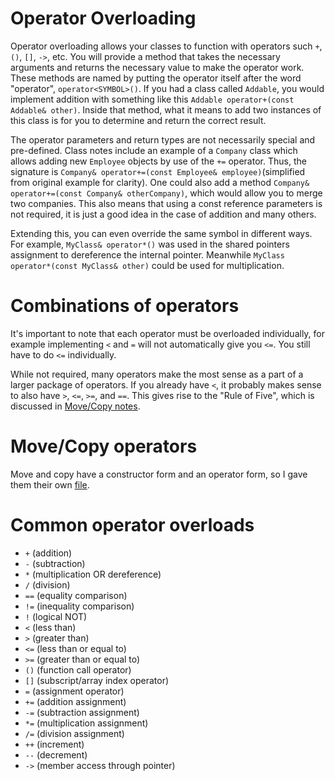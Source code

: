 # Operator Overloading
Operator overloading allows your classes to function with operators such `+`, `()`, `[]`, `->`, etc. You will provide a
method that takes the necessary arguments and returns the necessary value to make the operator work. These methods are
named by putting the operator itself after the word "operator", `operator<SYMBOL>()`. If you had a class called `Addable`,
you would implement addition with something like this `Addable operator+(const Addable& other)`.
Inside that method, what it means to add two instances of this class is for you to determine and return the correct result.

The operator parameters and return types are not necessarily special and pre-defined.
Class notes include an example of a `Company` class which allows adding new `Employee` objects by use of the `+=` operator.
Thus, the signature is `Company& operator+=(const Employee& employee)`(simplified from original example for clarity).
One could also add a method `Company& operator+=(const Company& otherCompany)`, which would allow you to merge two companies.
This also means that using a const reference parameters is not required, it is just a good idea in the case of addition
and many others.

Extending this, you can even override the same symbol in different ways. For example, `MyClass& operator*()` was used 
in the shared pointers assignment to dereference the internal pointer. Meanwhile `MyClass operator*(const MyClass& other)`
could be used for multiplication.

# Combinations of operators
It's important to note that each operator must be overloaded individually, for example implementing `<` and `=` will not
automatically give you `<=`. You still have to do `<=` individually.

While not required, many operators make the most sense as a part of a larger package of operators. If you
already have `<`, it probably makes sense to also have `>`, `<=`, `>=`, and `==`. This gives rise to the "Rule of Five",
which is discussed in [Move/Copy notes](../week11/move_copy.md).

# Move/Copy operators
Move and copy have a constructor form and an operator form, so I gave them their own [file](../week11/move_copy.md).

# Common operator overloads
* `+` (addition)
* `-` (subtraction)
* `*` (multiplication OR dereference)
* `/` (division)
* `==` (equality comparison)
* `!=` (inequality comparison)
* `!` (logical NOT)
* `<` (less than)
* `>` (greater than)
* `<=` (less than or equal to)
* `>=` (greater than or equal to)
* `()` (function call operator)
* `[]` (subscript/array index operator)
* `=` (assignment operator)
* `+=` (addition assignment)
* `-=` (subtraction assignment)
* `*=` (multiplication assignment)
* `/=` (division assignment)
* `++` (increment)
* `--` (decrement)
* `->` (member access through pointer)

